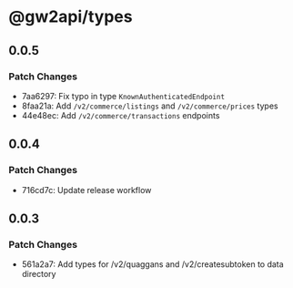 # @gw2api/types

## 0.0.5

### Patch Changes

- 7aa6297: Fix typo in type `KnownAuthenticatedEndpoint`
- 8faa21a: Add `/v2/commerce/listings` and `/v2/commerce/prices` types
- 44e48ec: Add `/v2/commerce/transactions` endpoints

## 0.0.4

### Patch Changes

- 716cd7c: Update release workflow

## 0.0.3

### Patch Changes

- 561a2a7: Add types for /v2/quaggans and /v2/createsubtoken to data directory

